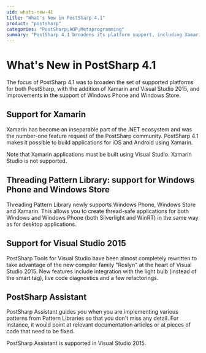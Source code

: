 ```yaml
---
uid: whats-new-41
title: "What's New in PostSharp 4.1"
product: "postsharp"
categories: "PostSharp;AOP;Metaprogramming"
summary: "PostSharp 4.1 broadens its platform support, including Xamarin and Visual Studio 2015, and improves Windows Phone and Windows Store support. It allows building iOS and Android applications using Xamarin."
---
```

# What's New in PostSharp 4.1

The focus of PostSharp 4.1 was to broaden the set of supported platforms for both PostSharp, with the addition of Xamarin and Visual Studio 2015, and improvements in the support of Windows Phone and Windows Store.


## Support for Xamarin

Xamarin has become an inseparable part of the .NET ecosystem and was the number-one feature request of the PostSharp community. PostSharp 4.1 makes it possible to build applications for iOS and Android using Xamarin.

Note that Xamarin applications must be built using Visual Studio. Xamarin Studio is not supported.


## Threading Pattern Library: support for Windows Phone and Windows Store

Threading Pattern Library newly supports Windows Phone, Windows Store and Xamarin. This allows you to create thread-safe applications for both Windows and Windows Phone (both Silverlight and WinRT) in the same way as for desktop applications.


## Support for Visual Studio 2015

PostSharp Tools for Visual Studio have been almost completely rewritten to take advantage of the new compiler family "Roslyn" at the heart of Visual Studio 2015. New features include integration with the light bulb (instead of the smart tag), live code diagnostics and a few refactorings.


## PostSharp Assistant

PostSharp Assistant guides you when you are implementing various patterns from Pattern Libraries so that you don't miss any detail. For instance, it would point at relevant documentation articles or at pieces of code that need to be fixed.

PostSharp Assistant is supported in Visual Studio 2015.


